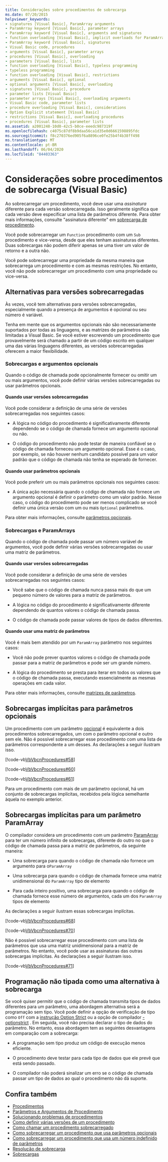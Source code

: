 ```yaml
---
title: Considerações sobre procedimentos de sobrecarga
ms.date: 07/20/2015
helpviewer_keywords:
- signatures [Visual Basic], ParamArray arguments
- ParamArray keyword [Visual Basic], parameter arrays
- ParamArray keyword [Visual Basic], arguments and signatures
- function overloading [Visual Basic], implicit overloads for ParamArray
- ParamArray keyword [Visual Basic], signatures
- Visual Basic code, procedures
- arguments [Visual Basic], parameter arrays
- procedures [Visual Basic], overloading
- parameters [Visual Basic], lists
- function overloading [Visual Basic], typeless programming
- typeless programming
- function overloading [Visual Basic], restrictions
- arguments [Visual Basic], optional
- optional arguments [Visual Basic], overloading
- signatures [Visual Basic], procedure
- parameter lists [Visual Basic]
- parameter arrays [Visual Basic], overloading arguments
- Visual Basic code, parameter lists
- procedure overloading [Visual Basic], considerations
- Option Explicit statement [Visual Basic]
- restrictions [Visual Basic], overloading procedures
- procedures [Visual Basic], parameter lists
ms.assetid: a2001248-10d0-42c5-b0ce-eeedc987319f
ms.openlocfilehash: c4075c87df8b9daa56ca1d35e0d6661598895fdc
ms.sourcegitcommit: f8c270376ed905f6a8896ce0fe25b4f4b38ff498
ms.translationtype: MT
ms.contentlocale: pt-BR
ms.lasthandoff: 06/04/2020
ms.locfileid: "84403363"
---
```

# <a name="considerations-in-overloading-procedures-visual-basic"></a>Considerações sobre procedimentos de sobrecarga (Visual Basic)
Ao sobrecarregar um procedimento, você deve usar uma *assinatura* diferente para cada versão sobrecarregada. Isso geralmente significa que cada versão deve especificar uma lista de parâmetros diferente. Para obter mais informações, consulte "assinatura diferente" em [sobrecarga de procedimento](./procedure-overloading.md).  
  
 Você pode sobrecarregar um `Function` procedimento com um `Sub` procedimento e vice-versa, desde que eles tenham assinaturas diferentes. Duas sobrecargas não podem diferir apenas se uma tiver um valor de retorno e a outra não.  
  
 Você pode sobrecarregar uma propriedade da mesma maneira que sobrecarrega um procedimento e com as mesmas restrições. No entanto, você não pode sobrecarregar um procedimento com uma propriedade ou vice-versa.  
  
## <a name="alternatives-to-overloaded-versions"></a>Alternativas para versões sobrecarregadas  
 Às vezes, você tem alternativas para versões sobrecarregadas, especialmente quando a presença de argumentos é opcional ou seu número é variável.  
  
 Tenha em mente que os argumentos opcionais não são necessariamente suportados por todas as linguagens, e as matrizes de parâmetros são limitadas a Visual Basic. Se você estiver escrevendo um procedimento que provavelmente será chamado a partir de um código escrito em qualquer uma das várias linguagens diferentes, as versões sobrecarregadas oferecem a maior flexibilidade.  
  
### <a name="overloads-and-optional-arguments"></a>Sobrecargas e argumentos opcionais  
 Quando o código de chamada pode opcionalmente fornecer ou omitir um ou mais argumentos, você pode definir várias versões sobrecarregadas ou usar parâmetros opcionais.  
  
#### <a name="when-to-use-overloaded-versions"></a>Quando usar versões sobrecarregadas  
 Você pode considerar a definição de uma série de versões sobrecarregadas nos seguintes casos:  
  
- A lógica no código do procedimento é significativamente diferente dependendo se o código de chamada fornece um argumento opcional ou não.  
  
- O código do procedimento não pode testar de maneira confiável se o código de chamada forneceu um argumento opcional. Esse é o caso, por exemplo, se não houver nenhum candidato possível para um valor padrão que o código de chamada não tenha se esperado de fornecer.  
  
#### <a name="when-to-use-optional-parameters"></a>Quando usar parâmetros opcionais  
 Você pode preferir um ou mais parâmetros opcionais nos seguintes casos:  
  
- A única ação necessária quando o código de chamada não fornece um argumento opcional é definir o parâmetro como um valor padrão. Nesse caso, o código do procedimento pode ser menos complicado se você definir uma única versão com um ou mais `Optional` parâmetros.  
  
 Para obter mais informações, consulte [parâmetros opcionais](./optional-parameters.md).  
  
### <a name="overloads-and-paramarrays"></a>Sobrecargas e ParamArrays  
 Quando o código de chamada pode passar um número variável de argumentos, você pode definir várias versões sobrecarregadas ou usar uma matriz de parâmetros.  
  
#### <a name="when-to-use-overloaded-versions"></a>Quando usar versões sobrecarregadas  
 Você pode considerar a definição de uma série de versões sobrecarregadas nos seguintes casos:  
  
- Você sabe que o código de chamada nunca passa mais do que um pequeno número de valores para a matriz de parâmetros.  
  
- A lógica no código do procedimento é significativamente diferente dependendo de quantos valores o código de chamada passa.  
  
- O código de chamada pode passar valores de tipos de dados diferentes.  
  
#### <a name="when-to-use-a-parameter-array"></a>Quando usar uma matriz de parâmetros  
 Você é mais bem atendido por um `ParamArray` parâmetro nos seguintes casos:  
  
- Você não pode prever quantos valores o código de chamada pode passar para a matriz de parâmetros e pode ser um grande número.  
  
- A lógica do procedimento se presta para iterar em todos os valores que o código de chamada passa, executando essencialmente as mesmas operações em cada valor.  
  
 Para obter mais informações, consulte [matrizes de parâmetros](./parameter-arrays.md).  
  
## <a name="implicit-overloads-for-optional-parameters"></a>Sobrecargas implícitas para parâmetros opcionais  
 Um procedimento com um parâmetro [opcional](../../../language-reference/modifiers/optional.md) é equivalente a dois procedimentos sobrecarregados, um com o parâmetro opcional e outro sem ele. Não é possível sobrecarregar esse procedimento com uma lista de parâmetros correspondente a um desses. As declarações a seguir ilustram isso.  
  
 [!code-vb[VbVbcnProcedures#58](~/samples/snippets/visualbasic/VS_Snippets_VBCSharp/VbVbcnProcedures/VB/Class1.vb#58)]  
  
 [!code-vb[VbVbcnProcedures#60](~/samples/snippets/visualbasic/VS_Snippets_VBCSharp/VbVbcnProcedures/VB/Class1.vb#60)]  
  
 [!code-vb[VbVbcnProcedures#61](~/samples/snippets/visualbasic/VS_Snippets_VBCSharp/VbVbcnProcedures/VB/Class1.vb#61)]  
  
 Para um procedimento com mais de um parâmetro opcional, há um conjunto de sobrecargas implícitas, recebidos pela lógica semelhante àquela no exemplo anterior.  
  
## <a name="implicit-overloads-for-a-paramarray-parameter"></a>Sobrecargas implícitas para um parâmetro ParamArray  
 O compilador considera um procedimento com um parâmetro [ParamArray](../../../language-reference/modifiers/paramarray.md) para ter um número infinito de sobrecargas, diferente do outro no que o código de chamada passa para a matriz de parâmetros, da seguinte maneira:  
  
- Uma sobrecarga para quando o código de chamada não fornece um argumento para o`ParamArray`  
  
- Uma sobrecarga para quando o código de chamada fornece uma matriz unidimensional do `ParamArray` tipo de elemento  
  
- Para cada inteiro positivo, uma sobrecarga para quando o código de chamada fornece esse número de argumentos, cada um dos `ParamArray` tipos de elemento  
  
 As declarações a seguir ilustram essas sobrecargas implícitas.  
  
 [!code-vb[VbVbcnProcedures#68](~/samples/snippets/visualbasic/VS_Snippets_VBCSharp/VbVbcnProcedures/VB/Class1.vb#68)]  
  
 [!code-vb[VbVbcnProcedures#70](~/samples/snippets/visualbasic/VS_Snippets_VBCSharp/VbVbcnProcedures/VB/Class1.vb#70)]  
  
 Não é possível sobrecarregar esse procedimento com uma lista de parâmetros que usa uma matriz unidimensional para a matriz de parâmetros. No entanto, você pode usar as assinaturas das outras sobrecargas implícitas. As declarações a seguir ilustram isso.  
  
 [!code-vb[VbVbcnProcedures#71](~/samples/snippets/visualbasic/VS_Snippets_VBCSharp/VbVbcnProcedures/VB/Class1.vb#71)]  
  
## <a name="typeless-programming-as-an-alternative-to-overloading"></a>Programação não tipada como uma alternativa à sobrecarga  
 Se você quiser permitir que o código de chamada transmita tipos de dados diferentes para um parâmetro, uma abordagem alternativa será a programação sem tipo. Você pode definir a opção de verificação de tipo como `Off` com a [instrução Option Strict](../../../language-reference/statements/option-strict-statement.md) ou a opção de compilador [-optionstrict](../../../reference/command-line-compiler/optionstrict.md) . Em seguida, você não precisa declarar o tipo de dados do parâmetro. No entanto, essa abordagem tem as seguintes desvantagens em comparação com a sobrecarga:  
  
- A programação sem tipo produz um código de execução menos eficiente.  
  
- O procedimento deve testar para cada tipo de dados que ele prevê que está sendo passado.  
  
- O compilador não poderá sinalizar um erro se o código de chamada passar um tipo de dados ao qual o procedimento não dá suporte.  
  
## <a name="see-also"></a>Confira também

- [Procedimentos](./index.md)
- [Parâmetros e Argumentos de Procedimento](./procedure-parameters-and-arguments.md)
- [Solucionando problemas de procedimentos](./troubleshooting-procedures.md)
- [Como definir várias versões de um procedimento](./how-to-define-multiple-versions-of-a-procedure.md)
- [Como chamar um procedimento sobrecarregado](./how-to-call-an-overloaded-procedure.md)
- [Como sobrecarregar um procedimento que usa parâmetros opcionais](./how-to-overload-a-procedure-that-takes-optional-parameters.md)
- [Como sobrecarregar um procedimento que usa um número indefinido de parâmetros](./how-to-overload-a-procedure-that-takes-an-indefinite-number-of-parameters.md)
- [Resolução de sobrecarga](./overload-resolution.md)
- [Sobrecargas](../../../language-reference/modifiers/overloads.md)
